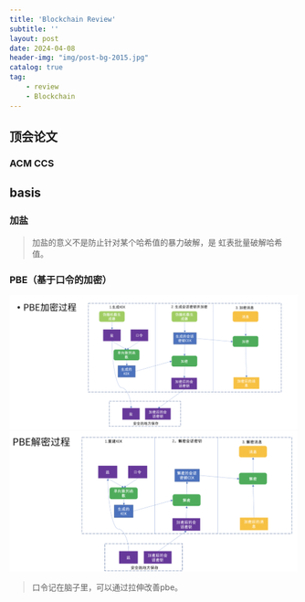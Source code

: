 ```yaml
---
title: 'Blockchain Review'
subtitle: ''
layout: post
date: 2024-04-08
header-img: "img/post-bg-2015.jpg"
catalog: true
tag: 
    - review
    - Blockchain
---
```




## 顶会论文

### ACM CCS

> #### 







## basis

### 加盐

> 加盐的意义不是防⽌针对某个哈希值的暴⼒破解，是 虹表批量破解哈希值。

### PBE（基于口令的加密）

<img src="https://raw.githubusercontent.com/BugProducer2/PicBed/main/img/image-20240421130514560.png" alt="image-20240421130514560" style="zoom:50%;" />

<img src="https://raw.githubusercontent.com/BugProducer2/PicBed/main/img/image-20240421130534698.png" alt="image-20240421130534698" style="zoom:50%;" />

> 口令记在脑子里，可以通过拉伸改善pbe。
